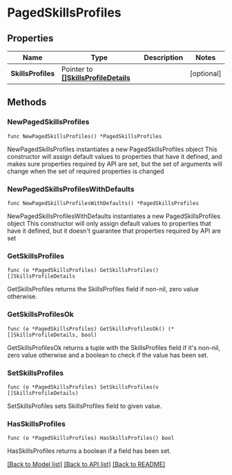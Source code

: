 # PagedSkillsProfiles

## Properties

Name | Type | Description | Notes
------------ | ------------- | ------------- | -------------
**SkillsProfiles** | Pointer to [**[]SkillsProfileDetails**](SkillsProfileDetails.md) |  | [optional] 

## Methods

### NewPagedSkillsProfiles

`func NewPagedSkillsProfiles() *PagedSkillsProfiles`

NewPagedSkillsProfiles instantiates a new PagedSkillsProfiles object
This constructor will assign default values to properties that have it defined,
and makes sure properties required by API are set, but the set of arguments
will change when the set of required properties is changed

### NewPagedSkillsProfilesWithDefaults

`func NewPagedSkillsProfilesWithDefaults() *PagedSkillsProfiles`

NewPagedSkillsProfilesWithDefaults instantiates a new PagedSkillsProfiles object
This constructor will only assign default values to properties that have it defined,
but it doesn't guarantee that properties required by API are set

### GetSkillsProfiles

`func (o *PagedSkillsProfiles) GetSkillsProfiles() []SkillsProfileDetails`

GetSkillsProfiles returns the SkillsProfiles field if non-nil, zero value otherwise.

### GetSkillsProfilesOk

`func (o *PagedSkillsProfiles) GetSkillsProfilesOk() (*[]SkillsProfileDetails, bool)`

GetSkillsProfilesOk returns a tuple with the SkillsProfiles field if it's non-nil, zero value otherwise
and a boolean to check if the value has been set.

### SetSkillsProfiles

`func (o *PagedSkillsProfiles) SetSkillsProfiles(v []SkillsProfileDetails)`

SetSkillsProfiles sets SkillsProfiles field to given value.

### HasSkillsProfiles

`func (o *PagedSkillsProfiles) HasSkillsProfiles() bool`

HasSkillsProfiles returns a boolean if a field has been set.


[[Back to Model list]](../README.md#documentation-for-models) [[Back to API list]](../README.md#documentation-for-api-endpoints) [[Back to README]](../README.md)


